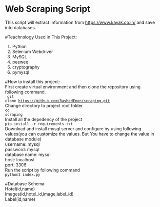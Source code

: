 # Web Scraping Script

This script will extract information from https://www.kayak.co.in/ and save into databases.<br>

#Teachnology Used in This Project:
1. Python <br>
2. Selenium Webdriver <br>
3. MySQL <br>
4. peewee <br>
5. cryptography <br>
6. pymysql <br>

#How to install this project:<br>
First create virtual environment and then clone the repository using following command. <br>
<code> git clone https://github.com/RashedEmon/scraping.git</code>  <br>
Change directory to project root folder <br>
<code>cd scraping</code><br>
Install all the depedency of the project<br>
<code>pip install -r requirements.txt</code><br>
Download and install mysql server and configure by using following values(you can customize the values. But You have to change the value in database module)<br>
username: mysql<br>password: mysql<br>database name: mysql<br>host: localhost<br>port: 3306<br>
Run the script by following command<br>
<code>python3 index.py</code>

#Database Schema<br>
Hotel(id,name)<br>
Images(id,hotel_id,image,label_id)<br>
Label(id,name)<br>



